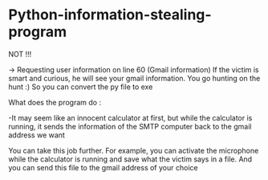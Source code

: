 # Python-information-stealing-program

NOT !!!

-> Requesting user information on line 60 (Gmail information)
If the victim is smart and curious, he will see your gmail information.
You go hunting on the hunt :)
So you can convert the py file to exe

What does the program do :

  -It may seem like an innocent calculator at first, but while the calculator is running, it sends the information of the SMTP computer       back to the gmail address we want   
  
You can take this job further.
For example, you can activate the microphone while the calculator is running and save what the victim says in a file. And you can send this file to the gmail address of your choice

